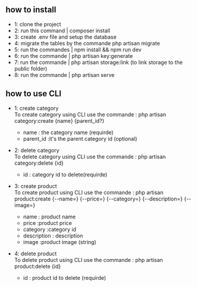 ## how to install

- 1: clone the project 
- 2: run this command | composer install
- 3: create .env file and setup the database 
- 4: migrate the tables by the commande php artisan migrate
- 5: run the commandes | npm install && npm run dev
- 6: run the commande | php artisan key:generate
- 7: run the commande | php artisan storage:link (to link storage to the public folder)
- 8: run the commande | php artisan serve 

## how to use CLI
- 1: create category\
    To create category using CLI use the commande : php artisan category:create {name} {parent_id?}
    - name : the category name (requirde)
    - parent_id :it's the parent category id (optional)
    
- 2: delete category\
    To delete category using CLI use the commande : php artisan category:delete {id}
    - id : category id to delete(requirde)

- 3: create product\
    To create product using CLI use the commande : php artisan product:create {--name=} {--price=} {--category=} {--description=} {--image=}
    - name : product name 
    - price :product price
    - category :category id 
    - description : description 
    - image :product image (string) 

- 4: delete product\
    To delete product using CLI use the commande : php artisan product:delete {id}
    - id : product id to delete (requirde)

